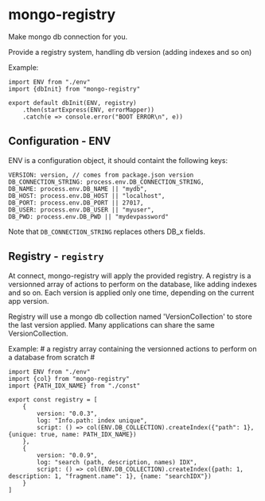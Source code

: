# mongo-registry

Make mongo db connection for you.

Provide a registry system, handling db version (adding indexes and so on)

Example:

```
import ENV from "./env"
import {dbInit} from "mongo-registry"

export default dbInit(ENV, registry)
    .then(startExpress(ENV, errorMapper))
    .catch(e => console.error("BOOT ERROR\n", e))
```

## Configuration - ENV
ENV is a configuration object, it should containt the following keys:

```
VERSION: version, // comes from package.json version
DB_CONNECTION_STRING: process.env.DB_CONNECTION_STRING,
DB_NAME: process.env.DB_NAME || "mydb",
DB_HOST: process.env.DB_HOST || "localhost",
DB_PORT: process.env.DB_PORT || 27017,
DB_USER: process.env.DB_USER || "myuser",
DB_PWD: process.env.DB_PWD || "mydevpassword"
```

Note that ```DB_CONNECTION_STRING``` replaces others DB_x fields.

## Registry - ```registry```
At connect, mongo-registry will apply the provided registry.
A registry is a versionned array of actions to perform on the database, like adding indexes and so on.
Each version is applied only one time, depending on the current app version.

Registry will use a mongo db collection named 'VersionCollection' to store the last version applied.
Many applications can share the same VersionCollection.


Example: # a registry array containing the versionned actions to perform on a database from scratch #

```
import ENV from "./env"
import {col} from "mongo-registry"
import {PATH_IDX_NAME} from "./const"

export const registry = [
    {
        version: "0.0.3",
        log: "Info.path: index unique",
        script: () => col(ENV.DB_COLLECTION).createIndex({"path": 1}, {unique: true, name: PATH_IDX_NAME})
    },
    {
        version: "0.0.9",
        log: "search (path, description, names) IDX",
        script: () => col(ENV.DB_COLLECTION).createIndex({path: 1, description: 1, "fragment.name": 1}, {name: "searchIDX"})
    }
]
```
